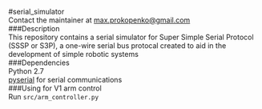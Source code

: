 #serial_simulator<br>
Contact the maintainer at max.prokopenko@gmail.com<br>
###Description<br>
This repository contains a serial simulator for Super Simple Serial Protocol (SSSP or S3P), a one-wire serial bus protocal created to aid in the development of simple robotic systems<br>
###Dependencies<br>
Python 2.7<br>
<a href="https://pypi.python.org/pypi/pyserial">pyserial</a> for serial communications<br>
###Using for V1 arm control<br>
Run <code>src/arm_controller.py</code>
